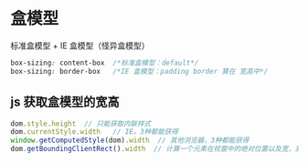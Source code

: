 # 盒模型

标准盒模型 + IE 盒模型（怪异盒模型）

```css
box-sizing: content-box  /*标准盒模型：default*/
box-sizing: border-box   /*IE 盒模型：padding border 算在 宽高中*/
```

## js 获取盒模型的宽高

```javascript
dom.style.height  // 只能获取内联样式
dom.currentStyle.width   // IE，3种都能获得
window.getComputedStyle(dom).width  // 其他浏览器，3种都能获得
dom.getBoundingClientRect().width  // 计算一个元素在视窗中的绝对位置以及宽，高。
```